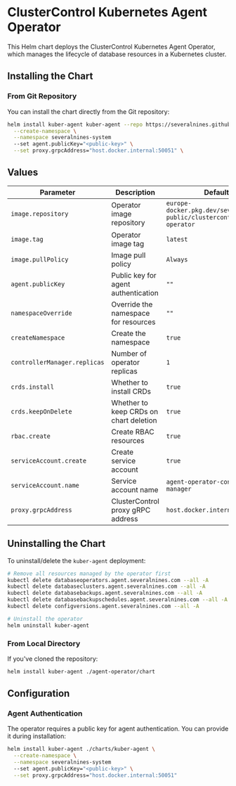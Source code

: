 # ClusterControl Kubernetes Agent Operator


This Helm chart deploys the ClusterControl Kubernetes Agent Operator, which manages the lifecycle of database resources in a Kubernetes cluster.


## Installing the Chart

### From Git Repository

You can install the chart directly from the Git repository:

```bash
helm install kuber-agent kuber-agent --repo https://severalnines.github.io/helm-charts/ \
  --create-namespace \
  --namespace severalnines-system
  --set agent.publicKey="<public-key>" \
  --set proxy.grpcAddress="host.docker.internal:50051" \
```

## Values

| Parameter | Description | Default |
|-----------|-------------|---------|
| `image.repository` | Operator image repository | `europe-docker.pkg.dev/severalnines-public/clustercontrol/agent-operator` |
| `image.tag` | Operator image tag | `latest` |
| `image.pullPolicy` | Image pull policy | `Always` |
| `agent.publicKey` | Public key for agent authentication | `""` |
| `namespaceOverride` | Override the namespace for resources | `""` |
| `createNamespace` | Create the namespace | `true` |
| `controllerManager.replicas` | Number of operator replicas | `1` |
| `crds.install` | Whether to install CRDs | `true` |
| `crds.keepOnDelete` | Whether to keep CRDs on chart deletion | `true` |
| `rbac.create` | Create RBAC resources | `true` |
| `serviceAccount.create` | Create service account | `true` |
| `serviceAccount.name` | Service account name | `agent-operator-controller-manager` |
| `proxy.grpcAddress` | ClusterControl proxy gRPC address | `host.docker.internal:50051` |

## Uninstalling the Chart

To uninstall/delete the `kuber-agent` deployment:

```bash
# Remove all resources managed by the operator first
kubectl delete databaseoperators.agent.severalnines.com --all -A
kubectl delete databaseclusters.agent.severalnines.com --all -A
kubectl delete databasebackups.agent.severalnines.com --all -A
kubectl delete databasebackupschedules.agent.severalnines.com --all -A
kubectl delete configversions.agent.severalnines.com --all -A

# Uninstall the operator
helm uninstall kuber-agent
```


### From Local Directory

If you've cloned the repository:

```bash
helm install kuber-agent ./agent-operator/chart
```

## Configuration

### Agent Authentication

The operator requires a public key for agent authentication. You can provide it during installation:

```bash
helm install kuber-agent ./charts/kuber-agent \
  --create-namespace \
  --namespace severalnines-system
  --set agent.publicKey="<public-key>" \
  --set proxy.grpcAddress="host.docker.internal:50051"
```
